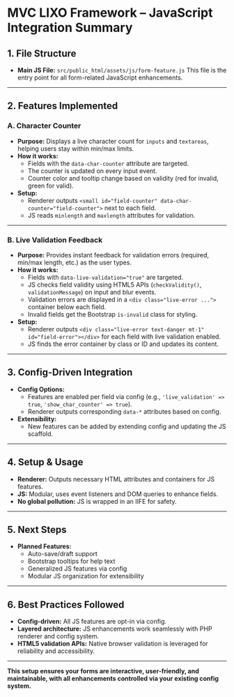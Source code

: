 # MVC LIXO Framework – JavaScript Integration Summary

## 1. File Structure

- **Main JS File:**
  `src/public_html/assets/js/form-feature.js`
  This file is the entry point for all form-related JavaScript enhancements.

---

## 2. Features Implemented

### A. Character Counter

- **Purpose:**
  Displays a live character count for `inputs` and `textareas`, helping users stay within min/max limits.
- **How it works:**
  - Fields with the `data-char-counter` attribute are targeted.
  - The counter is updated on every input event.
  - Counter color and tooltip change based on validity (red for invalid, green for valid).
- **Setup:**
  - Renderer outputs `<small id="field-counter" data-char-counter="field-counter">` next to each field.
  - JS reads `minlength` and `maxlength` attributes for validation.

---

### B. Live Validation Feedback

- **Purpose:**
  Provides instant feedback for validation errors (required, min/max length, etc.) as the user types.
- **How it works:**
  - Fields with `data-live-validation="true"` are targeted.
  - JS checks field validity using HTML5 APIs (`checkValidity()`, `validationMessage`) on input and blur events.
  - Validation errors are displayed in a `<div class="live-error ...">` container below each field.
  - Invalid fields get the Bootstrap `is-invalid` class for styling.
- **Setup:**
  - Renderer outputs `<div class="live-error text-danger mt-1" id="field-error"></div>` for each field with live validation enabled.
  - JS finds the error container by class or ID and updates its content.

---

## 3. Config-Driven Integration

- **Config Options:**
  - Features are enabled per field via config (e.g., `'live_validation' => true`, `'show_char_counter' => true`).
  - Renderer outputs corresponding `data-*` attributes based on config.
- **Extensibility:**
  - New features can be added by extending config and updating the JS scaffold.

---

## 4. Setup & Usage

- **Renderer:**
  Outputs necessary HTML attributes and containers for JS features.
- **JS:**
  Modular, uses event listeners and DOM queries to enhance fields.
- **No global pollution:**
  JS is wrapped in an IIFE for safety.

---

## 5. Next Steps

- **Planned Features:**
  - Auto-save/draft support
  - Bootstrap tooltips for help text
  - Generalized JS features via config
  - Modular JS organization for extensibility

---

## 6. Best Practices Followed

- **Config-driven:**
  All JS features are opt-in via config.
- **Layered architecture:**
  JS enhancements work seamlessly with PHP renderer and config system.
- **HTML5 validation APIs:**
  Native browser validation is leveraged for reliability and accessibility.

---

**This setup ensures your forms are interactive, user-friendly, and maintainable, with all enhancements controlled via your existing config system.**